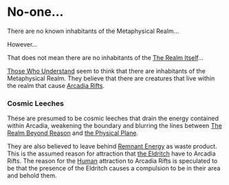 # No-one...

There are no known inhabitants of the Metaphysical Realm...

However...

That does not mean there are no inhabitants of the [The Realm Itself](https://github.com/Samuelblue123/World-Building/blob/main/The%20World%20As%20We%20Know%20It/The%20Planes/The%20Metaphysical%20Realm/The%20Realm%20Itself.md)...

[Those Who Understand](https://github.com/Samuelblue123/World-Building/edit/main/The%20World%20As%20We%20Know%20It/The%20Planes/The%20Metaphysical%20Realm/Known%20Inhabitants/No-one....md) seem to think that there are inhabitants of the Metaphysical Realm. They believe that there are creatures that live within the realm that cause [Arcadia Rifts](https://github.com/Samuelblue123/World-Building/blob/main/The%20World%20As%20We%20Know%20It/The%20Planes/The%20Metaphysical%20Realm/The%20Realm%20Itself.md#arcadia-rifts).

### Cosmic Leeches
These are presumed to be cosmic leeches that drain the energy contained within Arcadia, weakening the boundary and blurring the lines between [The Realm Beyond Reason](https://github.com/Samuelblue123/World-Building/blob/main/The%20World%20As%20We%20Know%20It/The%20Planes/The%20Realm%20Beyond%20Reason/The%20Realm%20Itself.md) and [the Physical Plane](https://github.com/Samuelblue123/World-Building/blob/main/The%20World%20As%20We%20Know%20It/The%20Planes/The%20Physical%20Plane/The%20Plane%20Itself.md).

They are also believed to leave behind [Remnant Energy](https://github.com/Samuelblue123/World-Building/blob/main/The%20World%20As%20We%20Know%20It/The%20Planes/The%20Metaphysical%20Realm/The%20Realm%20Itself.md#remnant-energy) as waste product. This is the assumed reason for attraction that [the Eldritch](https://github.com/Samuelblue123/World-Building/blob/main/The%20World%20As%20We%20Know%20It/The%20Planes/The%20Realm%20Beyond%20Reason/Known%20Inhabitants/The%20Eldritch%20In%20General.md) have to Arcadia Rifts. The reason for the [Human](https://github.com/Samuelblue123/World-Building/blob/main/The%20World%20As%20We%20Know%20It/The%20Planes/The%20Physical%20Plane/Notable%20Groups%20or%20Individuals/Humanity.md) attraction to Arcadia Rifts is speculated to be that the presence of the Eldritch causes a compulsion to be in their area and behold them.

